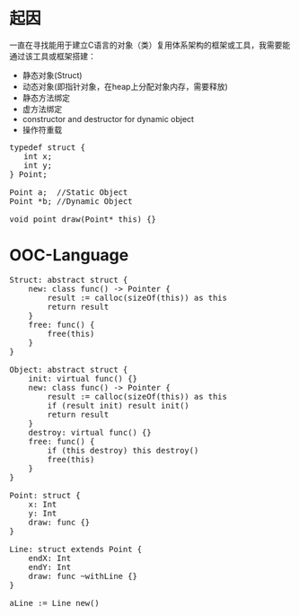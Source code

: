 # 起因

一直在寻找能用于建立C语言的对象（类）复用体系架构的框架或工具，我需要能通过该工具或框架搭建：

* 静态对象(Struct)
* 动态对象(即指针对象，在heap上分配对象内存，需要释放)
* 静态方法绑定
* 虚方法绑定
* constructor and destructor for dynamic object
* 操作符重载

<pre>
typedef struct {
   int x;
   int y;
} Point;

Point a;  //Static Object
Point *b; //Dynamic Object

void point_draw(Point* this) {}
</pre>


# OOC-Language

<pre>
Struct: abstract struct {
    new: class func() -> Pointer {
        result := calloc(sizeOf(this)) as this
        return result
    }
    free: func() {
        free(this)
    }
}

Object: abstract struct {
    init: virtual func() {}
    new: class func() -> Pointer {
        result := calloc(sizeOf(this)) as this
        if (result init) result init()
        return result
    }
    destroy: virtual func() {}
    free: func() {
        if (this destroy) this destroy()
        free(this)
    }
}

Point: struct {
    x: Int
    y: Int
    draw: func {}
}

Line: struct extends Point {
    endX: Int
    endY: Int
    draw: func ~withLine {}
}

aLine := Line new()
</pre>



[Object-oriented design patterns in the kernel, part 1]:http://lwn.net/Articles/444910/
[Object-oriented design patterns in the kernel, part 2]:http://lwn.net/Articles/446317/
